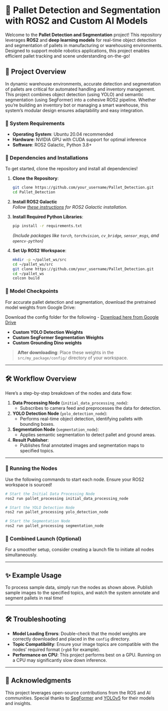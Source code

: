 # 🚀 Pallet Detection and Segmentation with ROS2 and Custom AI Models

Welcome to the **Pallet Detection and Segmentation** project! This repository leverages **ROS2** and **deep learning models** for real-time object detection and segmentation of pallets in manufacturing or warehousing environments. Designed to support mobile robotics applications, this project enables efficient pallet tracking and scene understanding on-the-go!

## 🌟 Project Overview
In dynamic warehouse environments, accurate detection and segmentation of pallets are critical for automated handling and inventory management. This project combines object detection (using YOLO) and semantic segmentation (using SegFormer) into a cohesive ROS2 pipeline. Whether you’re building an inventory bot or managing a smart warehouse, this system’s modular design ensures adaptability and easy integration.

### 🚧 System Requirements
- **Operating System**: Ubuntu 20.04 recommended
- **Hardware**: NVIDIA GPU with CUDA support for optimal inference
- **Software**: ROS2 Galactic, Python 3.8+

### 🔧 Dependencies and Installations
To get started, clone the repository and install all dependencies!

1. **Clone the Repository**:
    ```bash
    git clone https://github.com/your_username/Pallet_Detection.git
    cd Pallet_Detection
    ```

2. **Install ROS2 Galactic**  
   *Follow [these instructions](https://docs.ros.org/en/galactic/Installation.html) for ROS2 Galactic installation.*

3. **Install Required Python Libraries**:
    ```bash
    pip install -r requirements.txt
    ```
    *(Include packages like `torch`, `torchvision`, `cv_bridge`, `sensor_msgs`, and `opencv-python`)*

4. **Set Up ROS2 Workspace**:
    ```bash
    mkdir -p ~/pallet_ws/src
    cd ~/pallet_ws/src
    git clone https://github.com/your_username/Pallet_Detection.git
    cd ~/pallet_ws
    colcon build
    ```

### 💾 Model Checkpoints
For accurate pallet detection and segmentation, download the pretrained model weights from Google Drive:

Download the config folder for the following - [Download here from Google Drive](https://drive.google.com/drive/folders/1FcEHy29rdMRAS52c0Sp4se8oW6ygwvz5?usp=sharing)
- **Custom YOLO Detection Weights**
- **Custom SegFormer Segmentation Weights**
- **Custom Grounding Dino weights**

> **After downloading**: Place these weights in the `src/my_package/config/` directory of your workspace.

---

## 🛠️ Workflow Overview
Here’s a step-by-step breakdown of the nodes and data flow:

1. **Data Processing Node** (`initial_data_processing_node`):
   - Subscribes to camera feed and preprocesses the data for detection.
2. **YOLO Detection Node** (`yolo_detection_node`):
   - Performs real-time object detection, identifying pallets with bounding boxes.
3. **Segmentation Node** (`segmentation_node`):
   - Applies semantic segmentation to detect pallet and ground areas.
4. **Result Publisher**:
   - Publishes final annotated images and segmentation maps to specified topics.

---

### 🚀 Running the Nodes
Use the following commands to start each node. Ensure your ROS2 workspace is sourced!

```bash
# Start the Initial Data Processing Node
ros2 run pallet_processing initial_data_processing_node

# Start the YOLO Detection Node
ros2 run pallet_processing yolo_detection_node

# Start the Segmentation Node
ros2 run pallet_processing segmentation_node
```

### 🔄 Combined Launch (Optional)
For a smoother setup, consider creating a launch file to initiate all nodes simultaneously.

---

## ✨ Example Usage
To process sample data, simply run the nodes as shown above. Publish sample images to the specified topics, and watch the system annotate and segment pallets in real time!

---

## 🛠️ Troubleshooting
- **Model Loading Errors**: Double-check that the model weights are correctly downloaded and placed in the `config` directory.
- **Topic Compatibility**: Ensure your image topics are compatible with the nodes’ required format (`rgb8` for example).
- **Performance on CPU**: This project performs best on a GPU. Running on a CPU may significantly slow down inference.

---

## 🎉 Acknowledgments
This project leverages open-source contributions from the ROS and AI communities. Special thanks to [SegFormer](https://github.com/NVIDIA/semantic-segmentation) and [YOLOv5](https://github.com/ultralytics/yolov5) for their models and insights.
